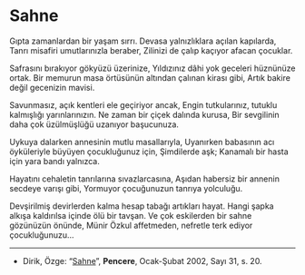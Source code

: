 # Sahne

Gıpta zamanlardan bir yaşam sırrı.
Devasa yalnızlıklara açılan kapılarda,
Tanrı misafiri umutlarınızla beraber,
Zilinizi de çalıp kaçıyor afacan çocuklar.

Safrasını bırakıyor gökyüzü üzerinize,
Yıldızınız dâhi yok geceleri hüznünüze ortak.
Bir memurun masa örtüsünün altından çalınan kirası gibi,
Artık bakire değil gecenizin mavisi.

Savunmasız, açık kentleri ele geçiriyor ancak,
Engin tutkularınız, tutuklu kalmışlığı yarınlarınızın.
Ne zaman bir çiçek dalında kurusa,
Bir sevgilinin daha çok üzülmüşlüğü uzanıyor başucunuza.

Uykuya dalarken annesinin mutlu masallarıyla,
Uyanırken babasının acı öyküleriyle büyüyen çocukluğunuz için,
Şimdilerde aşk;
Kanamalı bir hasta için yara bandı yalnızca.

Hayatını cehaletin tanrılarına sıvazlarcasına,
Aşıdan habersiz bir annenin secdeye varışı gibi,
Yormuyor çocuğunuzun tanrıya yolculuğu.

Devşirilmiş devirlerden kalma hesap tabağı artıkları hayat.
Hangi şapka alkışa kaldırılsa içinde ölü bir tavşan.
Ve çok eskilerden bir sahne gözünüzün önünde,
Münir Özkul affetmeden, nefretle terk ediyor çocukluğunuzu...

---
- Dirik, Özge: “[Sahne](https://web.archive.org/web/20050116184900/http://www.penceredergisi.com/arsiv/penc31/31s20_dirik.htm)”, **Pencere**, Ocak-Şubat 2002, Sayı 31, s. 20. 
